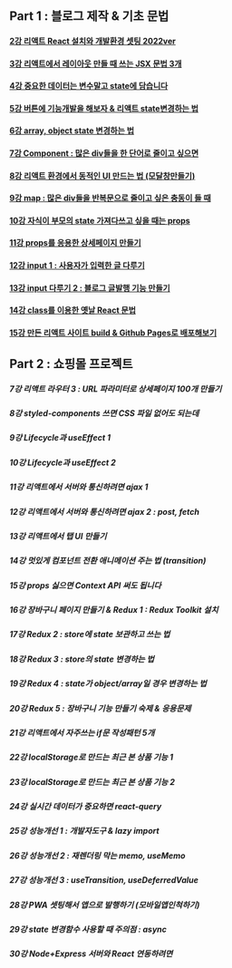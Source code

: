 ## Part 1 : 블로그 제작 & 기초 문법

#### [2강	리액트 React 설치와 개발환경 셋팅 2022ver](https://github.com/helloyoogs/react_study/blob/main/파트1_리액트.txt)
#### [3강	리액트에서 레이아웃 만들 때 쓰는 JSX 문법 3개](https://github.com/helloyoogs/react_study/blob/main/파트1_리액트.txt)
#### [4강	중요한 데이터는 변수말고 state에 담습니다](https://github.com/helloyoogs/react_study/blob/main/파트1_리액트.txt)
#### [5강	버튼에 기능개발을 해보자 & 리액트 state변경하는 법](https://github.com/helloyoogs/react_study/blob/main/파트1_리액트.txt)
#### [6강	array, object state 변경하는 법](https://github.com/helloyoogs/react_study/blob/main/파트1_리액트.txt)
#### [7강	Component : 많은 div들을 한 단어로 줄이고 싶으면](https://github.com/helloyoogs/react_study/blob/main/파트1_리액트.txt)
#### [8강	리액트 환경에서 동적인 UI 만드는 법 (모달창만들기)](https://github.com/helloyoogs/react_study/blob/main/파트1_리액트.txt)
#### [9강	map : 많은 div들을 반복문으로 줄이고 싶은 충동이 들 때](https://github.com/helloyoogs/react_study/blob/main/파트1_리액트.txt)
#### [10강	자식이 부모의 state 가져다쓰고 싶을 때는 props](https://github.com/helloyoogs/react_study/blob/main/파트1_리액트.txt)
#### [11강	props를 응용한 상세페이지 만들기](https://github.com/helloyoogs/react_study/blob/main/파트1_리액트.txt)
#### [12강	input 1 : 사용자가 입력한 글 다루기](https://github.com/helloyoogs/react_study/blob/main/파트1_리액트.txt)
#### [13강	input 다루기 2 : 블로그 글발행 기능 만들기](https://github.com/helloyoogs/react_study/blob/main/파트1_리액트.txt)
#### [14강	class를 이용한 옛날 React 문법](https://github.com/helloyoogs/react_study/blob/main/파트1_리액트.txt)
#### [15강	만든 리액트 사이트 build & Github Pages로 배포해보기](https://codingapple.com/unit/react-build-deploy-github-pages/)

## Part 2 : 쇼핑몰 프로젝트

##### 7강	리액트 라우터 3 : URL 파라미터로 상세페이지 100개 만들기
##### 8강	styled-components 쓰면 CSS 파일 없어도 되는데
##### 9강	Lifecycle과 useEffect 1
##### 10강	Lifecycle과 useEffect 2
##### 11강	리액트에서 서버와 통신하려면 ajax 1
##### 12강	리액트에서 서버와 통신하려면 ajax 2 : post, fetch
##### 13강	리액트에서 탭 UI 만들기
##### 14강	멋있게 컴포넌트 전환 애니메이션 주는 법 (transition)
##### 15강	props 싫으면 Context API 써도 됩니다
##### 16강	장바구니 페이지 만들기 & Redux 1 : Redux Toolkit 설치
##### 17강	Redux 2 : store에 state 보관하고 쓰는 법
##### 18강	Redux 3 : store의 state 변경하는 법
##### 19강	Redux 4 : state가 object/array일 경우 변경하는 법
##### 20강	Redux 5 : 장바구니 기능 만들기 숙제 & 응용문제
##### 21강	리액트에서 자주쓰는 if문 작성패턴 5개
##### 22강	localStorage로 만드는 최근 본 상품 기능 1
##### 23강	localStorage로 만드는 최근 본 상품 기능 2
##### 24강	실시간 데이터가 중요하면 react-query
##### 25강	성능개선 1 : 개발자도구 & lazy import
##### 26강	성능개선 2 : 재렌더링 막는 memo, useMemo
##### 27강	성능개선 3 : useTransition, useDeferredValue
##### 28강	PWA 셋팅해서 앱으로 발행하기 (모바일앱인척하기)
##### 29강	state 변경함수 사용할 때 주의점 : async
##### 30강	Node+Express 서버와 React 연동하려면
